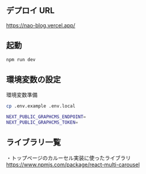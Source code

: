 ## デプロイ URL

https://nao-blog.vercel.app/

## 起動

```bash
npm run dev
```

## 環境変数の設定

環境変数準備

```bash
cp .env.example .env.local
```

```bash
NEXT_PUBLIC_GRAPHCMS_ENDPOINT=
NEXT_PUBLIC_GRAPHCMS_TOKEN=
```

## ライブラリ一覧

・トップページのカルーセル実装に使ったライブラリ
https://www.npmjs.com/package/react-multi-carousel

